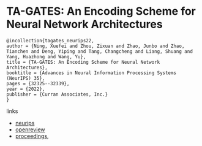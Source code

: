 # TA-GATES: An Encoding Scheme for Neural Network Architectures

```
@incollection{tagates_neurips22,
author = {Ning, Xuefei and Zhou, Zixuan and Zhao, Junbo and Zhao, Tianchen and Deng, Yiping and Tang, Changcheng and Liang, Shuang and Yang, Huazhong and Wang, Yu},
title = {TA-GATES: An Encoding Scheme for Neural Network Architectures},
booktitle = {Advances in Neural Information Processing Systems (NeurIPS) 35},
pages = {32325--32339},
year = {2022},
publisher = {Curran Associates, Inc.}
}
```

links
- [neurips](https://nips.cc/Conferences/2022/Schedule?showEvent=54350)
- [openreview](https://openreview.net/forum?id=74fJwNrBlPI)
- [proceedings](https://papers.nips.cc//paper_files/paper/2022/hash/d0ac28b79816b51124fcc804b2496a36-Abstract-Conference.html),
